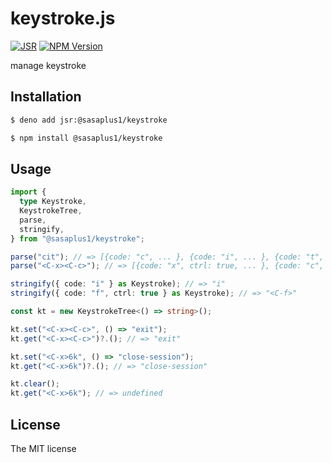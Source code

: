 # keystroke.js

[![JSR](https://jsr.io/badges/@sasaplus1/keystroke)](https://jsr.io/@sasaplus1/keystroke)
[![NPM Version](https://img.shields.io/npm/v/%40sasaplus1%2Fkeystroke)](https://www.npmjs.com/package/@sasaplus1/keystroke)

manage keystroke

## Installation

```sh
$ deno add jsr:@sasaplus1/keystroke
```

```sh
$ npm install @sasaplus1/keystroke
```

## Usage

```ts
import {
  type Keystroke,
  KeystrokeTree,
  parse,
  stringify,
} from "@sasaplus1/keystroke";

parse("cit"); // => [{code: "c", ... }, {code: "i", ... }, {code: "t", ... }]
parse("<C-x><C-c>"); // => [{code: "x", ctrl: true, ... }, {code: "c", ctrl: true, ... }]

stringify({ code: "i" } as Keystroke); // => "i"
stringify({ code: "f", ctrl: true } as Keystroke); // => "<C-f>"

const kt = new KeystrokeTree<() => string>();

kt.set("<C-x><C-c>", () => "exit");
kt.get("<C-x><C-c>")?.(); // => "exit"

kt.set("<C-x>6k", () => "close-session");
kt.get("<C-x>6k")?.(); // => "close-session"

kt.clear();
kt.get("<C-x>6k"); // => undefined
```

## License

The MIT license
